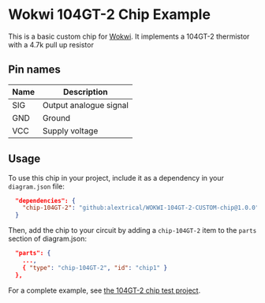 # Wokwi 104GT-2 Chip Example

This is a basic custom chip for [Wokwi](https://wokwi.com/). It implements a 104GT-2 thermistor with a 4.7k pull up resistor

## Pin names

| Name | Description              |
| ---- | ------------------------ |
| SIG  | Output analogue signal   |
| GND  | Ground                   |
| VCC  | Supply voltage           |

## Usage

To use this chip in your project, include it as a dependency in your `diagram.json` file:

```json
  "dependencies": {
    "chip-104GT-2": "github:alextrical/WOKWI-104GT-2-CUSTOM-chip@1.0.0"
  }
```

Then, add the chip to your circuit by adding a `chip-104GT-2` item to the `parts` section of diagram.json:

```json
  "parts": {
    ...,
    { "type": "chip-104GT-2", "id": "chip1" }
  },
```

For a complete example, see [the 104GT-2 chip test project](https://wokwi.com/projects/356569010110140417).
